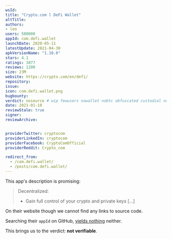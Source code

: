 ```yaml
---
wsId: 
title: "Crypto.com l DeFi Wallet"
altTitle: 
authors:
- leo
users: 500000
appId: com.defi.wallet
launchDate: 2020-05-11
latestUpdate: 2021-04-30
apkVersionName: "1.10.0"
stars: 4.1
ratings: 3877
reviews: 1200
size: 23M
website: https://crypto.com/en/defi/
repository: 
issue: 
icon: com.defi.wallet.png
bugbounty: 
verdict: nosource # wip fewusers nowallet nobtc obfuscated custodial nosource nonverifiable reproducible bounty defunct
date: 2021-01-10
reviewStale: true
signer: 
reviewArchive:


providerTwitter: cryptocom
providerLinkedIn: cryptocom
providerFacebook: CryptoComOfficial
providerReddit: Crypto_com

redirect_from:
  - /com.defi.wallet/
  - /posts/com.defi.wallet/
---
```



This app's description is promising:

> Decentralized:
> - Gain full control of your crypto and private keys [...]

On their website though we cannot find any links to source code.

Searching their `appId` on GitHub,
[yields nothing](https://github.com/search?q=%22com.defi.wallet%22) neither.

This brings us to the verdict: **not verifiable**.
